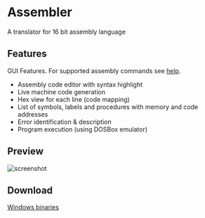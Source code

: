 # Assembler
A translator for 16 bit assembly language

## Features

GUI Features. For supported assembly commands see [help](https://htmlpreview.github.io/?https://raw.githubusercontent.com/liole/Assembler/master/help/index.html).
* Assembly code editor with syntax highlight
* Live machine code generation
* Hex view for each line (code mapping)
* List of symbols, labels and procedures with memory and code addresses
* Error identification & description
* Program execution (using DOSBox emulator)

## Preview
![screenshot](https://user-images.githubusercontent.com/8505995/52525118-ac1c2200-2cad-11e9-91c8-54e5bf322aeb.png)

## Download
[Windows binaries](https://github.com/liole/Assembler/releases/download/v1.0/Assembler.v1.0.zip)
